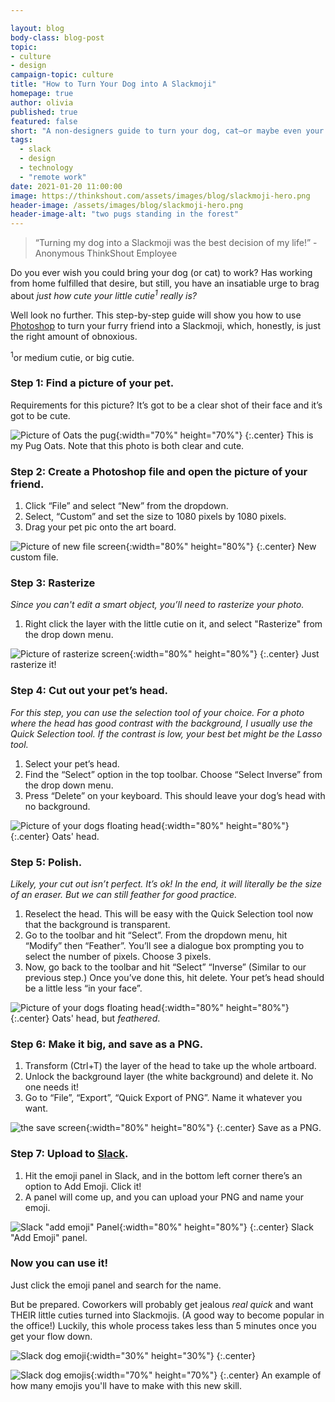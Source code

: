 ```yaml
---

layout: blog
body-class: blog-post
topic: 
- culture
- design
campaign-topic: culture
title: "How to Turn Your Dog into A Slackmoji"
homepage: true
author: olivia
published: true
featured: false
short: "A non-designers guide to turn your dog, cat—or maybe even your child—into a Slackmoji."
tags:
  - slack
  - design
  - technology
  - "remote work"
date: 2021-01-20 11:00:00
image: https://thinkshout.com/assets/images/blog/slackmoji-hero.png
header-image: /assets/images/blog/slackmoji-hero.png
header-image-alt: "two pugs standing in the forest"
---
```

> “Turning my dog into a Slackmoji was the best decision of my life!” - Anonymous ThinkShout Employee

Do you ever wish you could bring your dog (or cat) to work? Has working from home fulfilled that desire, but still, you have an insatiable urge to brag about *just how cute your little cutie<sup>1</sup> really is?*

Well look no further. This step-by-step guide will show you how to use [Photoshop](https://www.adobe.com/products/photoshop.html) to turn your furry friend into a Slackmoji, which, honestly, is just the right amount of obnoxious.

<sup>1</sup>or medium cutie, or big cutie.

### Step 1: Find a picture of your pet. 

Requirements for this picture? It’s got to be a clear shot of their face and it’s got to be cute.

![Picture of Oats the pug](/assets/images/blog/slack-1.jpeg){:width="70%" height="70%"}
{:.center}
<span class="caption"><i class="fa fa-caret-up"></i>This is my Pug Oats. Note that this photo is both clear and cute.</span>

### Step 2: Create a Photoshop file and open the picture of your friend. 
1. Click “File” and select “New” from the dropdown.
2. Select, “Custom” and set the size to 1080 pixels by 1080 pixels.
3. Drag your pet pic onto the art board.

![Picture of new file screen](/assets/images/blog/slack-2.png){:width="80%" height="80%"}
{:.center}
<span class="caption"><i class="fa fa-caret-up"></i>New custom file.</span>

### Step 3: Rasterize
*Since you can't edit a smart object, you’ll need to rasterize your photo.*

1. Right click the layer with the little cutie on it, and select "Rasterize" from the drop down menu.

![Picture of rasterize screen](/assets/images/blog/slack-3.png){:width="80%" height="80%"}
{:.center}
<span class="caption"><i class="fa fa-caret-up"></i>Just rasterize it!</span>

### Step 4: Cut out your pet’s head. 
*For this step, you can use the selection tool of your choice. For a photo where the head has good contrast with the background, I usually use the Quick Selection tool. If the contrast is low, your best bet might be the Lasso tool.*

1. Select your pet’s head.
2. Find the “Select” option in the top toolbar. Choose “Select Inverse” from the drop down menu. 
3. Press “Delete” on your keyboard. This should leave your dog’s head with no background.

![Picture of your dogs floating head](/assets/images/blog/slack-4.png){:width="80%" height="80%"}
{:.center}
<span class="caption"><i class="fa fa-caret-up"></i>Oats' head.</span>

### Step 5: Polish. 
*Likely, your cut out isn’t perfect. It’s ok! In the end, it will literally be the size of an eraser. But we can still feather for good practice.*

1. Reselect the head. This will be easy with the Quick Selection tool now that the background is transparent.
2. Go to the toolbar and hit “Select”. From the dropdown menu, hit “Modify” then “Feather”. You’ll see a dialogue box prompting you to select the number of pixels. Choose 3 pixels. 
3. Now, go back to the toolbar and hit “Select” “Inverse” (Similar to our previous step.) Once you’ve done this, hit delete. Your pet’s head should be a little less “in your face”. 

![Picture of your dogs floating head](/assets/images/blog/slack-5.png){:width="80%" height="80%"}
{:.center}
<span class="caption"><i class="fa fa-caret-up"></i>Oats' head, but *feathered*.</span>

### Step 6: Make it big, and save as a PNG. 
1. Transform (Ctrl+T) the layer of the head to take up the whole artboard. 
2. Unlock the background layer (the white background) and delete it. No one needs it!
3. Go to “File”, “Export”, “Quick Export of PNG”. Name it whatever you want. 


![the save screen](/assets/images/blog/slack-6.png){:width="80%" height="80%"}
{:.center}
<span class="caption"><i class="fa fa-caret-up"></i>Save as a PNG.</span>

### Step 7: Upload to [Slack](https://slack.com/).
1. Hit the emoji panel in Slack, and in the bottom left corner there’s an option to Add Emoji. Click it!
2. A panel will come up, and you can upload your PNG and name your emoji. 

![Slack "add emoji" Panel](/assets/images/blog/slack-7.png){:width="80%" height="80%"}
{:.center}
<span class="caption"><i class="fa fa-caret-up"></i>Slack "Add Emoji" panel.</span>

### Now you can use it! 
Just click the emoji panel and search for the name. 

But be prepared. Coworkers will probably get jealous *real quick* and want THEIR little cuties turned into Slackmojis. (A good way to become popular in the office!) Luckily, this whole process takes less than 5 minutes once you get your flow down.  

![Slack dog emoji](/assets/images/blog/slack-8.png){:width="30%" height="30%"}
{:.center}
<span class="caption"><i class="fa fa-caret-up"></i></span>

![Slack dog emojis](/assets/images/blog/slacks-1.png){:width="70%" height="70%"}
{:.center}
<span class="caption"><i class="fa fa-caret-up"></i>An example of how many emojis you'll have to make with this new skill.</span>

